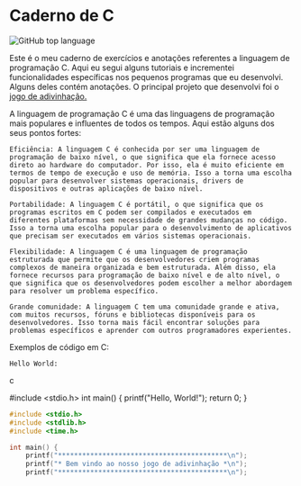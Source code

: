 # Caderno de C

<img alt="GitHub top language" src="https://img.shields.io/github/languages/top/berdfandrade/caderno_c?color=%23A8B9CC&label=.&logo=C&logoColor=FFFFFF">

Este é o meu caderno de exercícios e anotações referentes a linguagem de programação C. Aqui eu segui alguns tutoriais e incrementei funcionalidades específicas nos pequenos programas que eu desenvolvi. Alguns deles contém anotações. O principal projeto que desenvolvi foi o [jogo de adivinhação.](https://github.com/berdfandrade/jogo_de_adivinhar_c)

A linguagem de programação C é uma das linguagens de programação mais populares e influentes de todos os tempos. Aqui estão alguns dos seus pontos fortes:

    Eficiência: A linguagem C é conhecida por ser uma linguagem de programação de baixo nível, o que significa que ela fornece acesso direto ao hardware do computador. Por isso, ela é muito eficiente em termos de tempo de execução e uso de memória. Isso a torna uma escolha popular para desenvolver sistemas operacionais, drivers de dispositivos e outras aplicações de baixo nível.

    Portabilidade: A linguagem C é portátil, o que significa que os programas escritos em C podem ser compilados e executados em diferentes plataformas sem necessidade de grandes mudanças no código. Isso a torna uma escolha popular para o desenvolvimento de aplicativos que precisam ser executados em vários sistemas operacionais.

    Flexibilidade: A linguagem C é uma linguagem de programação estruturada que permite que os desenvolvedores criem programas complexos de maneira organizada e bem estruturada. Além disso, ela fornece recursos para programação de baixo nível e de alto nível, o que significa que os desenvolvedores podem escolher a melhor abordagem para resolver um problema específico.

    Grande comunidade: A linguagem C tem uma comunidade grande e ativa, com muitos recursos, fóruns e bibliotecas disponíveis para os desenvolvedores. Isso torna mais fácil encontrar soluções para problemas específicos e aprender com outros programadores experientes.

Exemplos de código em C:

    Hello World:

c

#include <stdio.h>
int main() {
   printf("Hello, World!");
   return 0;
}


```c
#include <stdio.h>
#include <stdlib.h>
#include <time.h>

int main() {
    printf("******************************************\n");
    printf("* Bem vindo ao nosso jogo de adivinhação *\n");
    printf("******************************************\n");

```


